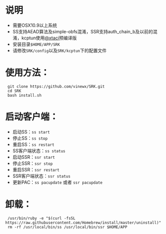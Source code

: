 # 说明
- 需要OSX10.9以上系统
- SS支持AEAD算法及simple-obfs混淆，SSR支持auth_chain_b及以前的混淆，kcptun使用[@xtaci](https://github.com/xtaci/kcptun/releases)预编译版
- 安装目录`$HOME/APP/SRK`
- 请修改`SRK/config`以及`SRK/kcptun`下的配置文件

# 使用方法：
```
 git clone https://github.com/vinewx/SRK.git  
 cd SRK  
 bash install.sh
```

# 启动客户端：

- 启动SS：`ss start`
- 停止SS：`ss stop`
- 重启SS：`ss restart`
- SS客户端状态：`ss status`
- 启动SSR：`ssr start`
- 停止SSR：`ssr stop`
- 重启SSR：`ssr restart`
- SSR客户端状态：`ssr status`
- 更新PAC：`ss pacupdate` 或者 `ssr pacupdate`

# 卸载：
```
 /usr/bin/ruby -e "$(curl -fsSL https://raw.githubusercontent.com/Homebrew/install/master/uninstall)"
 rm -rf /usr/local/bin/ss /usr/local/bin/ssr $HOME/APP
```

